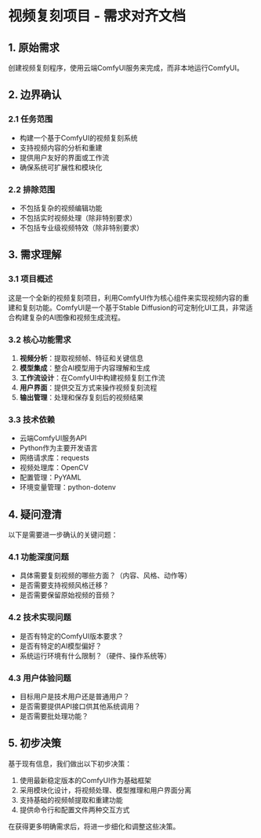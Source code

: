 # 视频复刻项目 - 需求对齐文档

## 1. 原始需求

创建视频复刻程序，使用云端ComfyUI服务来完成，而非本地运行ComfyUI。

## 2. 边界确认

### 2.1 任务范围
- 构建一个基于ComfyUI的视频复刻系统
- 支持视频内容的分析和重建
- 提供用户友好的界面或工作流
- 确保系统可扩展性和模块化

### 2.2 排除范围
- 不包括复杂的视频编辑功能
- 不包括实时视频处理（除非特别要求）
- 不包括专业级视频特效（除非特别要求）

## 3. 需求理解

### 3.1 项目概述
这是一个全新的视频复刻项目，利用ComfyUI作为核心组件来实现视频内容的重建和复刻功能。ComfyUI是一个基于Stable Diffusion的可定制化UI工具，非常适合构建复杂的AI图像和视频生成流程。

### 3.2 核心功能需求
1. **视频分析**：提取视频帧、特征和关键信息
2. **模型集成**：整合AI模型用于内容理解和生成
3. **工作流设计**：在ComfyUI中构建视频复刻工作流
4. **用户界面**：提供交互方式来操作视频复刻流程
5. **输出管理**：处理和保存复刻后的视频结果

### 3.3 技术依赖
- 云端ComfyUI服务API
- Python作为主要开发语言
- 网络请求库：requests
- 视频处理库：OpenCV
- 配置管理：PyYAML
- 环境变量管理：python-dotenv

## 4. 疑问澄清

以下是需要进一步确认的关键问题：

### 4.1 功能深度问题
- 具体需要复刻视频的哪些方面？（内容、风格、动作等）
- 是否需要支持视频风格迁移？
- 是否需要保留原始视频的音频？

### 4.2 技术实现问题
- 是否有特定的ComfyUI版本要求？
- 是否有特定的AI模型偏好？
- 系统运行环境有什么限制？（硬件、操作系统等）

### 4.3 用户体验问题
- 目标用户是技术用户还是普通用户？
- 是否需要提供API接口供其他系统调用？
- 是否需要批处理功能？

## 5. 初步决策

基于现有信息，我们做出以下初步决策：

1. 使用最新稳定版本的ComfyUI作为基础框架
2. 采用模块化设计，将视频处理、模型推理和用户界面分离
3. 支持基础的视频帧提取和重建功能
4. 提供命令行和配置文件两种交互方式

在获得更多明确需求后，将进一步细化和调整这些决策。